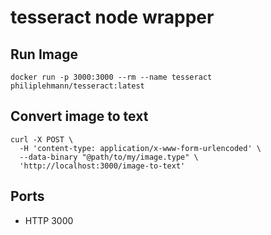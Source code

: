 # tesseract node wrapper

## Run Image

```
docker run -p 3000:3000 --rm --name tesseract philiplehmann/tesseract:latest
```

## Convert image to text

```
curl -X POST \
  -H 'content-type: application/x-www-form-urlencoded' \
  --data-binary "@path/to/my/image.type" \
  'http://localhost:3000/image-to-text'
```

## Ports

- HTTP 3000
